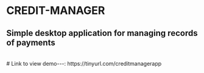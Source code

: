 # CREDIT-MANAGER
## Simple desktop application  for managing records of payments 
<br>
# Link to view demo---:  https://tinyurl.com/creditmanagerapp
